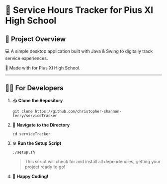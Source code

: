 🤝 Service Hours Tracker for Pius XI High School
================================================

📝 Project Overview
-------------------

💻 A simple desktop application built with Java & Swing to digitally track service experiences.

🏫 Made with for Pius XI High School.

* * *

👨‍💻 For Developers
--------------------

1.  📥 **Clone the Repository**
    
        git clone https://github.com/christopher-shannon-terry/serviceTracker
    
2.  📂 **Navigate to the Directory** 
    
        cd serviceTracker
    
3.  ⚙️ **Run the Setup Script**
    
        ./setup.sh
    
    > This script will check for and install all dependencies, getting your project ready to go!
    
4.  🚀 **Happy Coding!**
